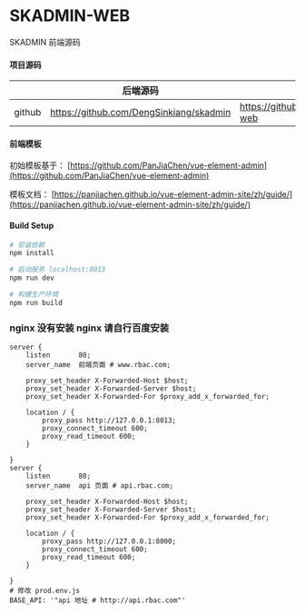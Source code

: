 # SKADMIN-WEB

SKADMIN 前端源码

#### 项目源码

|     |   后端源码  |   前端源码  |
|---  |--- | --- |
|  github   |  https://github.com/DengSinkiang/skadmin   |  https://github.com/DengSinkiang/skadmin-web   |

#### 前端模板

初始模板基于： [https://github.com/PanJiaChen/vue-element-admin](https://github.com/PanJiaChen/vue-element-admin)

模板文档： [https://panjiachen.github.io/vue-element-admin-site/zh/guide/](https://panjiachen.github.io/vue-element-admin-site/zh/guide/)

#### Build Setup
``` bash
# 安装依赖
npm install

# 启动服务 localhost:8013
npm run dev

# 构建生产环境
npm run build
```

### nginx 没有安装 nginx 请自行百度安装
```
server {
    listen       80;
    server_name  前端页面 # www.rbac.com;

    proxy_set_header X-Forwarded-Host $host;
    proxy_set_header X-Forwarded-Server $host;
    proxy_set_header X-Forwarded-For $proxy_add_x_forwarded_for;

    location / {
        proxy_pass http://127.0.0.1:8013;
        proxy_connect_timeout 600;
        proxy_read_timeout 600;
    }

}
server {
    listen       80;
    server_name  api 页面 # api.rbac.com;

    proxy_set_header X-Forwarded-Host $host;
    proxy_set_header X-Forwarded-Server $host;
    proxy_set_header X-Forwarded-For $proxy_add_x_forwarded_for;

    location / {
        proxy_pass http://127.0.0.1:8000;
        proxy_connect_timeout 600;
        proxy_read_timeout 600;
    }

}
# 修改 prod.env.js
BASE_API: '"api 地址 # http://api.rbac.com"'
```

